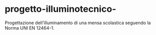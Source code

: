 # progetto-illuminotecnico-
Progettazione dell’illuminamento di una mensa scolastica seguendo la Norma UNI EN 12464-1.
